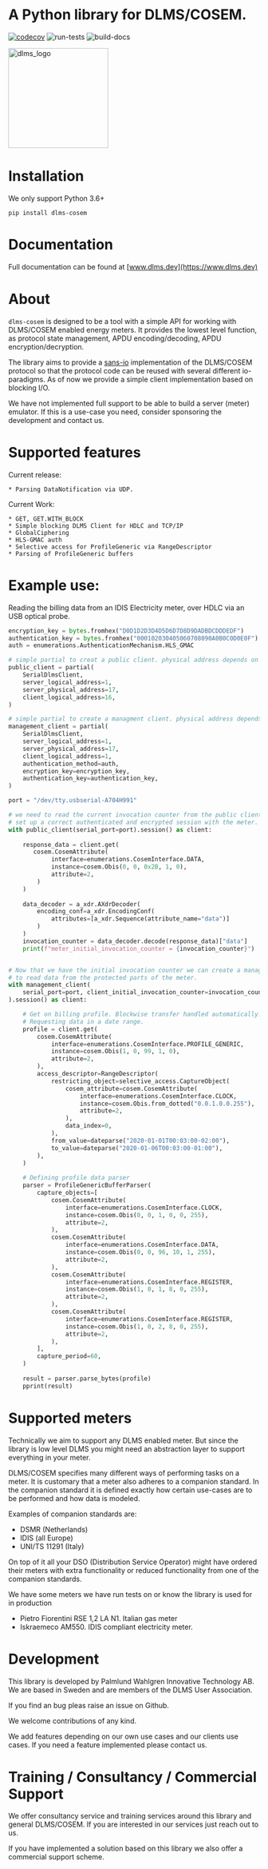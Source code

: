
# A Python library for DLMS/COSEM.

[![codecov](https://codecov.io/gh/pwitab/dlms-cosem/branch/master/graph/badge.svg?token=RO37L11VQJ)](https://codecov.io/gh/pwitab/dlms-cosem)
![run-tests](https://github.com/pwitab/dlms-cosem/workflows/run-tests/badge.svg)
![build-docs](https://github.com/pwitab/dlms-cosem/workflows/build-docs/badge.svg)

<img src="dlms-logo.png" alt="dlms_logo" width="200"/>

# Installation
We only support Python 3.6+

```
pip install dlms-cosem
```


# Documentation

Full documentation can be found at [www.dlms.dev](https://www.dlms.dev)

# About

`dlms-cosem` is designed to be a tool with a simple API for working with DLMS/COSEM 
enabled energy meters. It provides the lowest level function, as protocol state 
management, APDU encoding/decoding, APDU encryption/decryption.

The library aims to provide a [sans-io](https://sans-io.readthedocs.io/) implementation 
of the DLMS/COSEM protocol so that the protocol code can be reused with several 
different io-paradigms. As of now we provide a simple client implementation based on 
blocking I/O.

We have not implemented full support to be able to build a server (meter) emulator. If 
this is a use-case you need, consider sponsoring the development and contact us.    

# Supported features

Current release:

    * Parsing DataNotification via UDP.

Current Work:

    * GET, GET.WITH_BLOCK
    * Simple blocking DLMS Client for HDLC and TCP/IP
    * GlobalCiphering
    * HLS-GMAC auth
    * Selective access for ProfileGeneric via RangeDescriptor
    * Parsing of ProfileGeneric buffers

# Example use:

Reading the billing data from an IDIS Electricity meter, over HDLC via an USB optical 
probe.

```python
encryption_key = bytes.fromhex("D0D1D2D3D4D5D6D7D8D9DADBDCDDDEDF")
authentication_key = bytes.fromhex("000102030405060708090A0B0C0D0E0F")
auth = enumerations.AuthenticationMechanism.HLS_GMAC

# simple partial to creat a public client. physical address depends on meter model.
public_client = partial(
    SerialDlmsClient,
    server_logical_address=1,
    server_physical_address=17,
    client_logical_address=16,
)

# simple partial to create a managment client. physical address depends on meter model
management_client = partial(
    SerialDlmsClient,
    server_logical_address=1,
    server_physical_address=17,
    client_logical_address=1,
    authentication_method=auth,
    encryption_key=encryption_key,
    authentication_key=authentication_key,
)

port = "/dev/tty.usbserial-A704H991"

# we need to read the current invocation counter from the public client to be able to 
# set up a correct authenticated and encrypted session with the meter.
with public_client(serial_port=port).session() as client:
    
    response_data = client.get(
       cosem.CosemAttribute(
            interface=enumerations.CosemInterface.DATA,
            instance=cosem.Obis(0, 0, 0x2B, 1, 0),
            attribute=2,
        )
    )
    
    data_decoder = a_xdr.AXdrDecoder(
        encoding_conf=a_xdr.EncodingConf(
            attributes=[a_xdr.Sequence(attribute_name="data")]
        )
    )
    invocation_counter = data_decoder.decode(response_data)["data"]
    print(f"meter_initial_invocation_counter = {invocation_counter}")


# Now that we have the initial invocation counter we can create a management client 
# to read data from the protected parts of the meter.
with management_client(
    serial_port=port, client_initial_invocation_counter=invocation_counter + 1
).session() as client:

    # Get on billing profile. Blockwise transfer handled automatically.
    # Requesting data in a date range.
    profile = client.get(
        cosem.CosemAttribute(
            interface=enumerations.CosemInterface.PROFILE_GENERIC,
            instance=cosem.Obis(1, 0, 99, 1, 0),
            attribute=2,
        ),
        access_descriptor=RangeDescriptor(
            restricting_object=selective_access.CaptureObject(
                cosem_attribute=cosem.CosemAttribute(
                    interface=enumerations.CosemInterface.CLOCK,
                    instance=cosem.Obis.from_dotted("0.0.1.0.0.255"),
                    attribute=2,
                ),
                data_index=0,
            ),
            from_value=dateparse("2020-01-01T00:03:00-02:00"),
            to_value=dateparse("2020-01-06T00:03:00-01:00"),
        ),
    )
    
    # Defining profile data parser
    parser = ProfileGenericBufferParser(
        capture_objects=[
            cosem.CosemAttribute(
                interface=enumerations.CosemInterface.CLOCK,
                instance=cosem.Obis(0, 0, 1, 0, 0, 255),
                attribute=2,
            ),
            cosem.CosemAttribute(
                interface=enumerations.CosemInterface.DATA,
                instance=cosem.Obis(0, 0, 96, 10, 1, 255),
                attribute=2,
            ),
            cosem.CosemAttribute(
                interface=enumerations.CosemInterface.REGISTER,
                instance=cosem.Obis(1, 0, 1, 8, 0, 255),
                attribute=2,
            ),
            cosem.CosemAttribute(
                interface=enumerations.CosemInterface.REGISTER,
                instance=cosem.Obis(1, 0, 2, 8, 0, 255),
                attribute=2,
            ),
        ],
        capture_period=60,
    )
    
    result = parser.parse_bytes(profile)
    pprint(result)

```
    
# Supported meters

Technically we aim to support any DLMS enabled meter. But since the library is low 
level DLMS you might need an abstraction layer to support everything in your meter.

DLMS/COSEM specifies many different ways of performing tasks on a meter. It is 
customary that a meter also adheres to a companion standard. In the companion standard 
it is defined exactly how certain use-cases are to be performed and how data is modeled.

Examples of companion standards are:
* DSMR (Netherlands)
* IDIS (all Europe)
* UNI/TS 11291 (Italy)

On top of it all your DSO (Distribution Service Operator) might have ordered their 
meters with extra functionality or reduced functionality from one of the companion 
standards.

We have some meters we have run tests on or know the library is used for in production

* Pietro Fiorentini RSE 1,2 LA N1. Italian gas meter
* Iskraemeco AM550. IDIS compliant electricity meter.

# Development

This library is developed by Palmlund Wahlgren Innovative Technology AB. We are
based in Sweden and are members of the DLMS User Association.

If you find an bug pleas raise an issue on Github.

We welcome contributions of any kind.

We add features depending on our own use cases and our clients use cases. If you 
need a feature implemented please contact us.

# Training / Consultancy / Commercial Support

We offer consultancy service and training services around this library and general DLMS/COSEM. 
If you are interested in our services just reach out to us. 

If you have implemented a solution based on this library we also offer a commercial 
support scheme.




